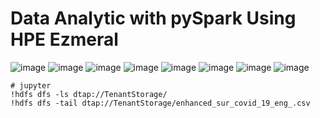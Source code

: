# Data Analytic with pySpark Using HPE Ezmeral

![image](https://user-images.githubusercontent.com/72959956/120459929-39c63300-c3cb-11eb-9e7a-65189f4367d3.png)
![image](https://user-images.githubusercontent.com/72959956/120459957-4185d780-c3cb-11eb-8011-95e09ab7b9c3.png)
![image](https://user-images.githubusercontent.com/72959956/120460214-801b9200-c3cb-11eb-94c0-e86bb70dad57.png)
![image](https://user-images.githubusercontent.com/72959956/120460537-cc66d200-c3cb-11eb-8410-3b7ec95051d5.png)
![image](https://user-images.githubusercontent.com/72959956/120460678-ea343700-c3cb-11eb-9aef-8afc9252d471.png)
![image](https://user-images.githubusercontent.com/72959956/120461217-67f84280-c3cc-11eb-9126-e69cacef4432.png)
![image](https://user-images.githubusercontent.com/72959956/120461299-76def500-c3cc-11eb-9857-5b760ef62e62.png)
![image](https://user-images.githubusercontent.com/72959956/120461869-fa98e180-c3cc-11eb-8a6f-72d91d29c102.png)


```
# jupyter
!hdfs dfs -ls dtap://TenantStorage/
!hdfs dfs -tail dtap://TenantStorage/enhanced_sur_covid_19_eng_.csv
```
